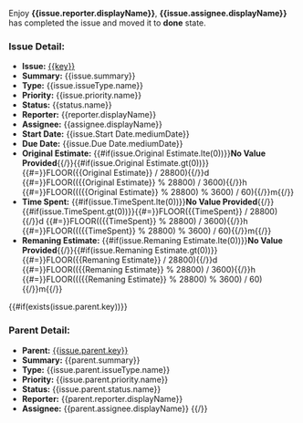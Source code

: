 Enjoy **{{issue.reporter.displayName}}**, **{{issue.assignee.displayName}}** has completed the issue and moved it to **done** state.

### Issue Detail:
- **Issue:** [{{key}}]({{url}})
- **Summary:** {{issue.summary}}
- **Type:** {{issue.issueType.name}}
- **Priority:** {{issue.priority.name}}
- **Status:** {{status.name}}
- **Reporter:** {{reporter.displayName}}
- **Assignee:** {{assignee.displayName}}
- **Start Date:** {{issue.Start Date.mediumDate}}
- **Due Date:** {{issue.Due Date.mediumDate}}
- **Original Estimate:** {{#if(issue.Original Estimate.lte(0))}}**No Value Provided**{{/}}{{#if(issue.Original Estimate.gt(0))}}{{#=}}FLOOR({{Original Estimate}} / 28800){{/}}d {{#=}}FLOOR(({{Original Estimate}} % 28800) / 3600){{/}}h {{#=}}FLOOR((({{Original Estimate}} % 28800) % 3600) / 60){{/}}m{{/}}
- **Time Spent:** {{#if(issue.TimeSpent.lte(0))}}**No Value Provided**{{/}}{{#if(issue.TimeSpent.gt(0))}}{{#=}}FLOOR({{TimeSpent}} / 28800){{/}}d {{#=}}FLOOR(({{TimeSpent}} % 28800) / 3600){{/}}h {{#=}}FLOOR((({{TimeSpent}} % 28800) % 3600) / 60){{/}}m{{/}}
- **Remaning Estimate:** {{#if(issue.Remaning Estimate.lte(0))}}**No Value Provided**{{/}}{{#if(issue.Remaning Estimate.gt(0))}}{{#=}}FLOOR({{Remaning Estimate}} / 28800){{/}}d {{#=}}FLOOR(({{Remaning Estimate}} % 28800) / 3600){{/}}h {{#=}}FLOOR((({{Remaning Estimate}} % 28800) % 3600) / 60){{/}}m{{/}}

{{#if(exists(issue.parent.key))}}
### Parent Detail:
- **Parent:** [{{issue.parent.key}}]({{issue.parent.url}})
- **Summary:** {{parent.summary}}
- **Type:** {{issue.parent.issueType.name}}
- **Priority:** {{issue.parent.priority.name}}
- **Status:** {{issue.parent.status.name}}
- **Reporter:** {{parent.reporter.displayName}}
- **Assignee:** {{parent.assignee.displayName}}
{{/}}